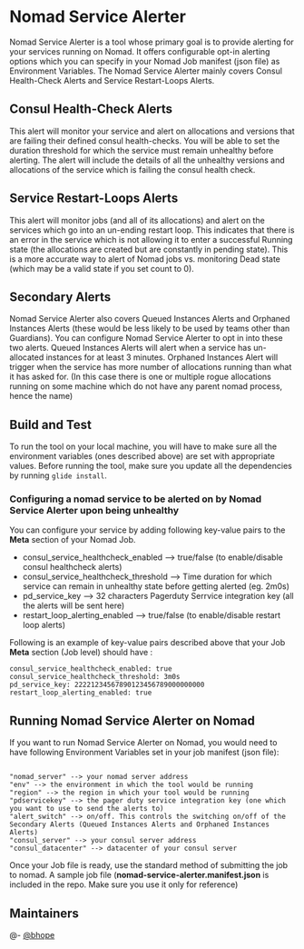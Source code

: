 # Nomad Service Alerter

Nomad Service Alerter is a tool whose primary goal is to provide alerting for your services running on Nomad. It offers configurable opt-in alerting options which you can specify in your Nomad Job manifest (json file) as Environment Variables.
The Nomad Service Alerter mainly covers Consul Health-Check Alerts and Service Restart-Loops Alerts.

## Consul Health-Check Alerts

This alert will monitor your service and alert on allocations and versions that are failing their defined consul health-checks. You will be able to set the duration threshold for which the service must remain unhealthy before alerting. The alert will include the details of all the unhealthy versions and allocations of the service which is failing the consul health check.

## Service Restart-Loops Alerts

This alert will monitor jobs (and all of its allocations) and alert on the services which go into an un-ending restart loop. This indicates that there is an error in the service which is not allowing it to enter a successful Running state (the allocations are created but are constantly in pending state). This is a more accurate way to alert of Nomad jobs vs. monitoring Dead state (which may be a valid state if you set count to 0).

## Secondary Alerts

Nomad Service Alerter also covers Queued Instances Alerts and Orphaned Instances Alerts (these would be less likely to be used by teams other than Guardians). You can configure Nomad Service Alerter to opt in into these two alerts. Queued Instances Alerts will alert when a service has un-allocated instances for at least 3 minutes. Orphaned Instances Alert will trigger when the service has more number of allocations running than what it has asked for. (In this case there is one or multiple rogue allocations running on some machine which do not have any parent nomad process, hence the name)

## Build and Test

To run the tool on your local machine, you will have to make sure all the environment variables (ones described above) are set with appropriate values.
Before running the tool, make sure you update all the dependencies by running `glide install`.

### Configuring a nomad service to be alerted on by Nomad Service Alerter upon being unhealthy

You can configure your service by adding following key-value pairs to the **Meta** section of your Nomad Job.
* consul_service_healthcheck_enabled --> true/false (to enable/disable consul healthcheck alerts)
* consul_service_healthcheck_threshold --> Time duration for which service can remain in unhealthy state before getting alerted (eg. 2m0s)
* pd_service_key --> 32 characters Pagerduty Serrvice integration key (all the alerts will be sent here)
* restart_loop_alerting_enabled --> true/false (to enable/disable restart loop alerts)

Following is an example of key-value pairs described above that your Job **Meta** section (Job level) should have :

```
consul_service_healthcheck_enabled: true
consul_service_healthcheck_threshold: 3m0s
pd_service_key: 22221234567890123456789000000000
restart_loop_alerting_enabled: true

```

## Running Nomad Service Alerter on Nomad

If you want to run Nomad Service Alerter on Nomad, you would need to have following Environment Variables set in your job manifest (json file):

```

"nomad_server" --> your nomad server address
"env" --> the environment in which the tool would be running
"region" --> the region in which your tool would be running
"pdservicekey" --> the pager duty service integration key (one which you want to use to send the alerts to)
"alert_switch" --> on/off. This controls the switching on/off of the Secondary Alerts (Queued Instances Alerts and Orphaned Instances Alerts)
"consul_server" --> your consul server address
"consul_datacenter" --> datacenter of your consul server

```
Once your Job file is ready, use the standard method of submitting the job to nomad. A sample job file (**nomad-service-alerter.manifest.json** is included in the repo. Make sure you use it only for reference)

## Maintainers

@- [@bhope](https://github.com/bhope)
